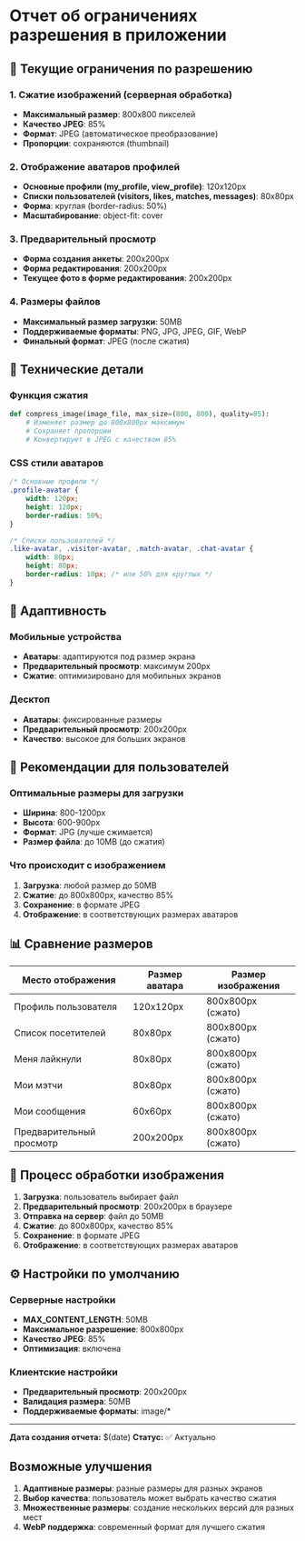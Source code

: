 # Отчет об ограничениях разрешения в приложении

## 📏 Текущие ограничения по разрешению

### 1. **Сжатие изображений (серверная обработка)**
- **Максимальный размер**: 800x800 пикселей
- **Качество JPEG**: 85%
- **Формат**: JPEG (автоматическое преобразование)
- **Пропорции**: сохраняются (thumbnail)

### 2. **Отображение аватаров профилей**
- **Основные профили (my_profile, view_profile)**: 120x120px
- **Списки пользователей (visitors, likes, matches, messages)**: 80x80px
- **Форма**: круглая (border-radius: 50%)
- **Масштабирование**: object-fit: cover

### 3. **Предварительный просмотр**
- **Форма создания анкеты**: 200x200px
- **Форма редактирования**: 200x200px
- **Текущее фото в форме редактирования**: 200x200px

### 4. **Размеры файлов**
- **Максимальный размер загрузки**: 50MB
- **Поддерживаемые форматы**: PNG, JPG, JPEG, GIF, WebP
- **Финальный формат**: JPEG (после сжатия)

## 🔧 Технические детали

### Функция сжатия
```python
def compress_image(image_file, max_size=(800, 800), quality=85):
    # Изменяет размер до 800x800px максимум
    # Сохраняет пропорции
    # Конвертирует в JPEG с качеством 85%
```

### CSS стили аватаров
```css
/* Основные профили */
.profile-avatar { 
    width: 120px; 
    height: 120px; 
    border-radius: 50%; 
}

/* Списки пользователей */
.like-avatar, .visitor-avatar, .match-avatar, .chat-avatar { 
    width: 80px; 
    height: 80px; 
    border-radius: 10px; /* или 50% для круглых */
}
```

## 📱 Адаптивность

### Мобильные устройства
- **Аватары**: адаптируются под размер экрана
- **Предварительный просмотр**: максимум 200px
- **Сжатие**: оптимизировано для мобильных экранов

### Десктоп
- **Аватары**: фиксированные размеры
- **Предварительный просмотр**: 200x200px
- **Качество**: высокое для больших экранов

## 🎯 Рекомендации для пользователей

### Оптимальные размеры для загрузки
- **Ширина**: 800-1200px
- **Высота**: 600-900px
- **Формат**: JPG (лучше сжимается)
- **Размер файла**: до 10MB (до сжатия)

### Что происходит с изображением
1. **Загрузка**: любой размер до 50MB
2. **Сжатие**: до 800x800px, качество 85%
3. **Сохранение**: в формате JPEG
4. **Отображение**: в соответствующих размерах аватаров

## 📊 Сравнение размеров

| Место отображения | Размер аватара | Размер изображения |
|-------------------|----------------|-------------------|
| Профиль пользователя | 120x120px | 800x800px (сжато) |
| Список посетителей | 80x80px | 800x800px (сжато) |
| Меня лайкнули | 80x80px | 800x800px (сжато) |
| Мои мэтчи | 80x80px | 800x800px (сжато) |
| Мои сообщения | 60x60px | 800x800px (сжато) |
| Предварительный просмотр | 200x200px | 800x800px (сжато) |

## 🔄 Процесс обработки изображения

1. **Загрузка**: пользователь выбирает файл
2. **Предварительный просмотр**: 200x200px в браузере
3. **Отправка на сервер**: файл до 50MB
4. **Сжатие**: до 800x800px, качество 85%
5. **Сохранение**: в формате JPEG
6. **Отображение**: в соответствующих размерах аватаров

## ⚙️ Настройки по умолчанию

### Серверные настройки
- **MAX_CONTENT_LENGTH**: 50MB
- **Максимальное разрешение**: 800x800px
- **Качество JPEG**: 85%
- **Оптимизация**: включена

### Клиентские настройки
- **Предварительный просмотр**: 200x200px
- **Валидация размера**: 50MB
- **Поддерживаемые форматы**: image/*

---

**Дата создания отчета:** $(date)
**Статус:** ✅ Актуально

## Возможные улучшения

1. **Адаптивные размеры**: разные размеры для разных экранов
2. **Выбор качества**: пользователь может выбрать качество сжатия
3. **Множественные размеры**: создание нескольких версий для разных мест
4. **WebP поддержка**: современный формат для лучшего сжатия 